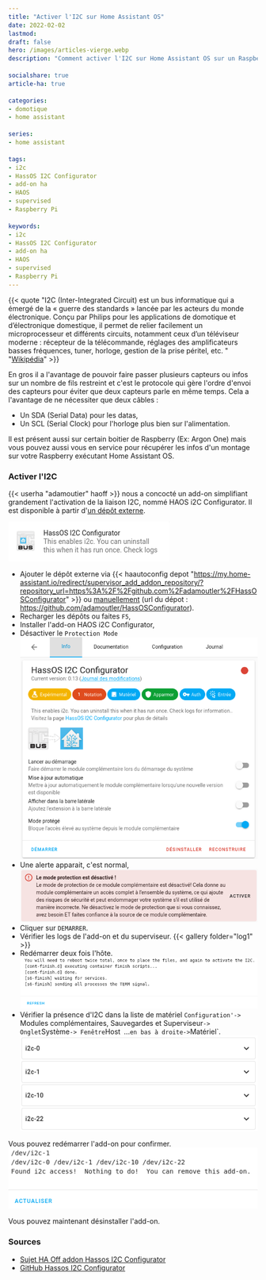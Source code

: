```yaml
---
title: "Activer l'I2C sur Home Assistant OS"
date: 2022-02-02
lastmod: 
draft: false
hero: /images/articles-vierge.webp
description: "Comment activer l'I2C sur Home Assistant OS sur un Raspberry Pi via l'add-on HAOS I2C Configurator de Adamoutier"

socialshare: true
article-ha: true

categories:
- domotique
- home assistant

series:
- home assistant
  
tags:
- i2c
- HassOS I2C Configurator
- add-on ha
- HAOS
- supervised
- Raspberry Pi

keywords:
- i2c
- HassOS I2C Configurator
- add-on ha
- HAOS
- supervised
- Raspberry Pi
---
```

{{< quote "I2C (Inter-Integrated Circuit) est un bus informatique qui a émergé de la « guerre des standards » lancée par les acteurs du monde électronique. Conçu par Philips pour les applications de domotique et d’électronique domestique, il permet de relier facilement un microprocesseur et différents circuits, notamment ceux d’un téléviseur moderne : récepteur de la télécommande, réglages des amplificateurs basses fréquences, tuner, horloge, gestion de la prise péritel, etc. " "[Wikipédia](https://fr.wikipedia.org/wiki/I2C)" >}}

En gros il a l'avantage de pouvoir faire passer plusieurs capteurs ou infos sur un nombre de fils restreint et c'est le protocole qui gère l'ordre d'envoi des capteurs pour éviter que deux capteurs parle en même temps. Cela a l'avantage de ne nécessiter que deux câbles :
* Un SDA (Serial Data) pour les datas,
* Un SCL (Serial Clock) pour l'horloge plus bien sur l'alimentation.

Il est présent aussi sur certain boitier de Raspberry (Ex: Argon One) mais vous pouvez aussi vous en service pour récupérer les infos d'un montage sur votre Raspberry exécutant Home Assistant OS.


### Activer l'I2C
{{< userha "adamoutier" haoff >}} nous a concocté un add-on simplifiant grandement l'activation de la liaison I2C, nommé HAOS i2C Configurator. Il est disponible à partir d'[un dépôt externe](./../ha_addon/).

![Add-on HAOS i2C Configurator](img/addon_haos_i2c_configurator.png)

* Ajouter le dépôt externe via {{< haautoconfig depot "https://my.home-assistant.io/redirect/supervisor_add_addon_repository/?repository_url=https%3A%2F%2Fgithub.com%2Fadamoutler%2FHassOSConfigurator" >}} ou [manuellement](./../ha_addon/) (url du dépot : https://github.com/adamoutler/HassOSConfigurator).
* Recharger les dépôts ou faites `F5`,
* Installer l'add-on HAOS i2C Configurator,
* Désactiver le `Protection Mode`
![I2C Configurator](img/haos_i2c_confgurator_parametre.png)
* Une alerte apparait, c'est normal,
![Alerte Protection Mode](img/mode_protection_alerte.png)
* Cliquer sur `DEMARRER`.
* Vérifier les logs de l'add-on et du superviseur.
{{< gallery folder="log1" >}}
* Redémarrer deux fois l'hôte.
![Log de l'add-on après](img/log_addon_apres_redemarrage.png)
* Vérifier la présence d'I2C dans la liste de matériel `Configuration'-> `Modules complémentaires, Sauvegardes et Superviseur` -> Onglet `Système` -> Fenêtre `Host` `...` en bas à droite-> `Matériel`.
![Présence I2C dans la liste des matériels](img/liste_materiel_i2c.png)

Vous pouvez redémarrer l'add-on pour confirmer.
![Confirmer via l'add-on](img/log_relance_addon_i2c_configurator.png)

Vous pouvez maintenant désinstaller l'add-on.

### Sources
* [Sujet HA Off addon Hassos I2C Configurator](https://community.home-assistant.io/t/add-on-hassos-i2c-configurator/264167)
* [GitHub Hassos I2C Configurator](https://github.com/adamoutler/HassOSConfigurator)